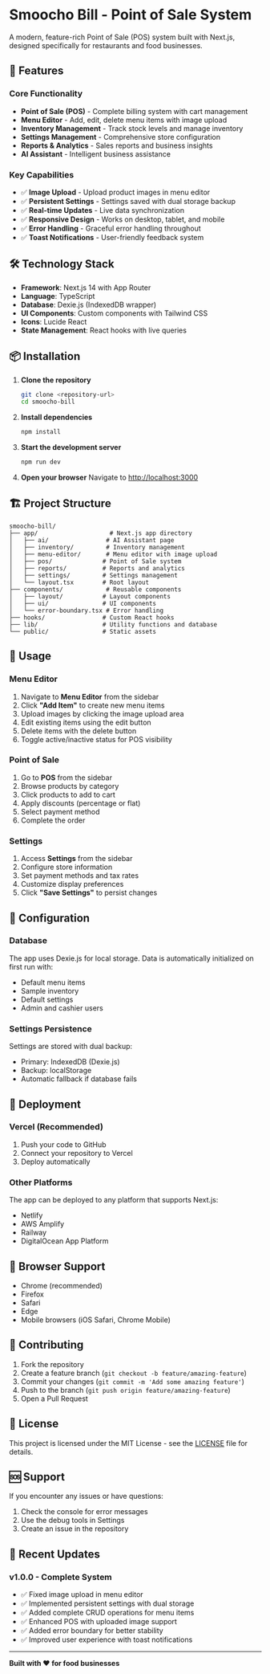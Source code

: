 # Smoocho Bill - Point of Sale System

A modern, feature-rich Point of Sale (POS) system built with Next.js, designed specifically for restaurants and food businesses.

## 🚀 Features

### Core Functionality
- **Point of Sale (POS)** - Complete billing system with cart management
- **Menu Editor** - Add, edit, delete menu items with image upload
- **Inventory Management** - Track stock levels and manage inventory
- **Settings Management** - Comprehensive store configuration
- **Reports & Analytics** - Sales reports and business insights
- **AI Assistant** - Intelligent business assistance

### Key Capabilities
- ✅ **Image Upload** - Upload product images in menu editor
- ✅ **Persistent Settings** - Settings saved with dual storage backup
- ✅ **Real-time Updates** - Live data synchronization
- ✅ **Responsive Design** - Works on desktop, tablet, and mobile
- ✅ **Error Handling** - Graceful error handling throughout
- ✅ **Toast Notifications** - User-friendly feedback system

## 🛠️ Technology Stack

- **Framework**: Next.js 14 with App Router
- **Language**: TypeScript
- **Database**: Dexie.js (IndexedDB wrapper)
- **UI Components**: Custom components with Tailwind CSS
- **Icons**: Lucide React
- **State Management**: React hooks with live queries

## 📦 Installation

1. **Clone the repository**
   ```bash
   git clone <repository-url>
   cd smoocho-bill
   ```

2. **Install dependencies**
   ```bash
   npm install
   ```

3. **Start the development server**
   ```bash
   npm run dev
   ```

4. **Open your browser**
   Navigate to [http://localhost:3000](http://localhost:3000)

## 🏗️ Project Structure

```
smoocho-bill/
├── app/                    # Next.js app directory
│   ├── ai/                # AI Assistant page
│   ├── inventory/         # Inventory management
│   ├── menu-editor/       # Menu editor with image upload
│   ├── pos/              # Point of Sale system
│   ├── reports/          # Reports and analytics
│   ├── settings/         # Settings management
│   └── layout.tsx        # Root layout
├── components/            # Reusable components
│   ├── layout/           # Layout components
│   ├── ui/               # UI components
│   └── error-boundary.tsx # Error handling
├── hooks/                # Custom React hooks
├── lib/                  # Utility functions and database
└── public/               # Static assets
```

## 🎯 Usage

### Menu Editor
1. Navigate to **Menu Editor** from the sidebar
2. Click **"Add Item"** to create new menu items
3. Upload images by clicking the image upload area
4. Edit existing items using the edit button
5. Delete items with the delete button
6. Toggle active/inactive status for POS visibility

### Point of Sale
1. Go to **POS** from the sidebar
2. Browse products by category
3. Click products to add to cart
4. Apply discounts (percentage or flat)
5. Select payment method
6. Complete the order

### Settings
1. Access **Settings** from the sidebar
2. Configure store information
3. Set payment methods and tax rates
4. Customize display preferences
5. Click **"Save Settings"** to persist changes

## 🔧 Configuration

### Database
The app uses Dexie.js for local storage. Data is automatically initialized on first run with:
- Default menu items
- Sample inventory
- Default settings
- Admin and cashier users

### Settings Persistence
Settings are stored with dual backup:
- Primary: IndexedDB (Dexie.js)
- Backup: localStorage
- Automatic fallback if database fails

## 🚀 Deployment

### Vercel (Recommended)
1. Push your code to GitHub
2. Connect your repository to Vercel
3. Deploy automatically

### Other Platforms
The app can be deployed to any platform that supports Next.js:
- Netlify
- AWS Amplify
- Railway
- DigitalOcean App Platform

## 📱 Browser Support

- Chrome (recommended)
- Firefox
- Safari
- Edge
- Mobile browsers (iOS Safari, Chrome Mobile)

## 🤝 Contributing

1. Fork the repository
2. Create a feature branch (`git checkout -b feature/amazing-feature`)
3. Commit your changes (`git commit -m 'Add some amazing feature'`)
4. Push to the branch (`git push origin feature/amazing-feature`)
5. Open a Pull Request

## 📄 License

This project is licensed under the MIT License - see the [LICENSE](LICENSE) file for details.

## 🆘 Support

If you encounter any issues or have questions:
1. Check the console for error messages
2. Use the debug tools in Settings
3. Create an issue in the repository

## 🔄 Recent Updates

### v1.0.0 - Complete System
- ✅ Fixed image upload in menu editor
- ✅ Implemented persistent settings with dual storage
- ✅ Added complete CRUD operations for menu items
- ✅ Enhanced POS with uploaded image support
- ✅ Added error boundary for better stability
- ✅ Improved user experience with toast notifications

---

**Built with ❤️ for food businesses**

